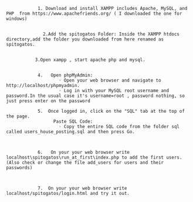                 1. Download and install XAMPP includes Apache, MySQL, and PHP  from https://www.apachefriends.org/ ( I downloaded the one for windows)
  
  
                  2.Add the spitogatos Folder: Inside the XAMPP htdocs directory,add the folder you downloaded from here renamed as spitogatos. 
                  
                
               3.Open xampp , start apache php and mysql.
                
                
                4.   Open phpMyAdmin:
                        ◦ Open your web browser and navigate to http://localhost/phpmyadmin.
                        ◦ Log in with your MySQL root username and password.In the usual case it's username=root , password nothing, so just press enter on the password
                
                5.  Once logged in, click on the "SQL" tab at the top of the page.
                      Paste SQL Code:
                        ◦ Copy the entire SQL code from the folder sql called users_house_posting.sql and then press Go.
                
                
                
                6.   On your your web browser write localhost\spitogatos\run_at_first\index.php to add the first users.(Also check or change the file add_users for users and their passwords)
                
                       
                
                7.  On your your web browser write localhost/spitogatos/login.html and try it out.
